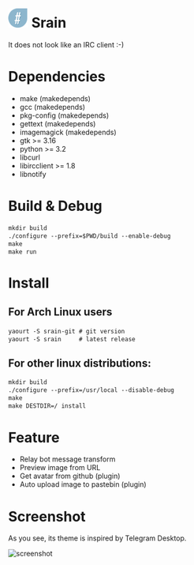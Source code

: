 <img src="/data/pixmaps/srain.png" width=8%> Srain
=====

It does not look like an IRC client :-)

# Dependencies

- make          (makedepends)
- gcc           (makedepends)
- pkg-config    (makedepends)
- gettext       (makedepends)
- imagemagick   (makedepends)
- gtk >= 3.16
- python >= 3.2
- libcurl
- libircclient >= 1.8
- libnotify

# Build & Debug

    mkdir build
    ./configure --prefix=$PWD/build --enable-debug
    make
    make run

# Install

## For Arch Linux users

    yaourt -S srain-git # git version
    yaourt -S srain     # latest release

## For other linux distributions:

    mkdir build
    ./configure --prefix=/usr/local --disable-debug
    make
	make DESTDIR=/ install

# Feature

- Relay bot message transform
- Preview image from URL
- Get avatar from github (plugin)
- Auto upload image to pastebin (plugin)

# Screenshot

As you see, its theme is inspired by Telegram Desktop.

![screenshot](http://img.tjm.moe/47/ceece073d29563da0c22ab6e8e8c3cdc534113.png)
